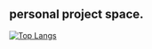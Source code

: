 ## personal project space.




[![Top Langs](https://github-readme-stats.vercel.app/api/top-langs/?username=bhavna3&layout=pie)](https://github.com/anuraghazra/github-readme-stats)
